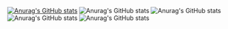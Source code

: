 [![Anurag's GitHub stats](https://github-readme-stats.vercel.app/api?username=leduytuanvu)](https://github.com/anuraghazra/github-readme-stats)
![Anurag's GitHub stats](https://github-readme-stats.vercel.app/api?username=leduytuanvu&hide=contribs,prs)
![Anurag's GitHub stats](https://github-readme-stats.vercel.app/api?username=leduytuanvu&count_private=true)
![Anurag's GitHub stats](https://github-readme-stats.vercel.app/api?username=leduytuanvu&show_icons=true)
![Anurag's GitHub stats](https://github-readme-stats.vercel.app/api?username=leduytuanvu&show_icons=true&theme=radical)
